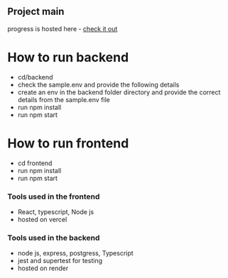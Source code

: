 ## Project main

progress is hosted here - [check it out](https://invoiceapp-elitekaycy.vercel.app/)

# How to run backend

- cd/backend
- check the sample.env and provide the following details
- create an env in the backend folder directory and provide the correct details from the sample.env file
- run npm install
- run npm start

# How to run frontend

- cd frontend
- run npm install
- run npm start

### Tools used in the frontend

- React, typescript, Node js
- hosted on vercel

### Tools used in the backend

- node js, express, postgress, Typescript
- jest and supertest for testing
- hosted on render
